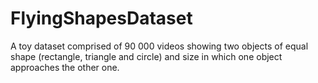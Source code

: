 # FlyingShapesDataset
A toy dataset comprised of 90 000 videos showing two objects of equal shape (rectangle, triangle and circle) and size in which one object approaches the other one.
